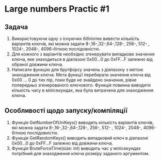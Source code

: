 Large numbers Practic #1
=====

## Задача
1. Використовуючи одну з існуючих бібліотек вивести кількість варіантів ключів, які можна задати 8-,16-,32-,64-,128-, 256-, 512- , 1024-, 2048-, 4096-бітною послідовністю.  
2. Для кожного з варіантів необхідно згенерувати випадкове значення ключа, яке знаходиться в діапазоні 0x00…0 до 0xFF…F залежно від обраної довжини ключа.  
3. Написати функцію для брутфорсу значень з діапазону з метою знаходження ключа. Мета функції перебирати значення ключа від 0x00 ... 0 до тих пір, поки буде не знайдено значення, рівне попередньо згенерованого ключового. Функція повинна виводити кількість часу в мілісекундах, яка була витрачена для знаходження ключа.  

Особливості щодо запуску/компіляції
-----
1. Функція GetNumberOfUniKeys() виводить кількість варіантів ключів, які можна задати 8-,16-,32-,64-,128-, 256-, 512- , 1024-, 2048-, 4096-бітною послідовністю.  
2. Функція GetRandomKeys() виводить випадковий ключ в діапазоні 0x00…0 до 0xFF…F залежно від довжини ключа.  
3. Функція BruteForceTime(size: int) виводить час у мілісекундах потрібний для знаходження ключа розміру заданого аргументом.  

